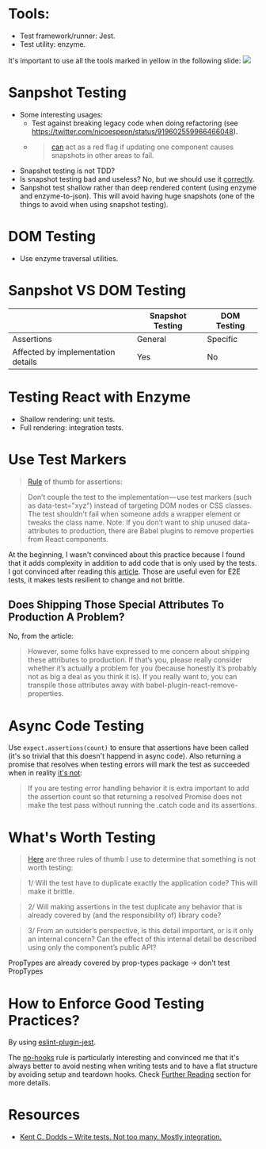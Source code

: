 # Tools:
- Test framework/runner: Jest.
- Test utility: enzyme.

It's important to use all the tools marked in yellow in the following slide:
![](https://gist.github.com/ahmehri/3ee739bdb1bc17a8f16b732d1bc04b5a/raw/3cd237eac34f4ab46ce8d7b7b86a6261202ef460/test-pyramid.png)

# Sanpshot Testing
- Some interesting usages:
  - Test against breaking legacy code when doing refactoring (see https://twitter.com/nicoespeon/status/919602559966466048).
  - >[can](https://blog.progressly.com/what-makes-a-good-test-dff3df6058a2) act as a red flag if updating one component causes snapshots in other areas to fail.
- Snapshot testing is not TDD?
- Is snapshot testing bad and useless? No, but we should use it [correctly](https://blog.kentcdodds.com/effective-snapshot-testing-e0d1a2c28eca).
- Sanpshot test shallow rather than deep rendered content (using enzyme and enzyme-to-json). This will avoid having huge snapshots (one of the things to avoid when using snapshot testing).

# DOM Testing
- Use enzyme traversal utilities.

# Sanpshot VS DOM Testing
||Snapshot Testing|DOM Testing|
|---|---|---|
|Assertions|General|Specific|
|Affected by implementation details|Yes|No|

# Testing React with Enzyme
* Shallow rendering: unit tests.
* Full rendering: integration tests.

# Use Test Markers
> [Rule](https://blog.progressly.com/what-makes-a-good-test-dff3df6058a2) of thumb for assertions:

> Don’t couple the test to the implementation — use test markers (such as data-test="xyz") instead of targeting DOM nodes or CSS classes. The test shouldn't fail when someone adds a wrapper element or tweaks the class name. Note: If you don’t want to ship unused data-attributes to production, there are Babel plugins to remove properties from React components.

At the beginning, I wasn't convinced about this practice because I found that it adds complexity in addition to add code that is only used by the tests. I got convinced after reading this [article](https://blog.kentcdodds.com/making-your-ui-tests-resilient-to-change-d37a6ee37269). Those are useful even for E2E tests, it makes tests resilient to change and not brittle.

## Does Shipping Those Special Attributes To Production A Problem?
No, from the article:
> However, some folks have expressed to me concern about shipping these attributes to production. If that’s you, please really consider whether it’s actually a problem for you (because honestly it’s probably not as big a deal as you think it is). If you really want to, you can transpile those attributes away with babel-plugin-react-remove-properties.

# Async Code Testing
Use `expect.assertions(count)` to ensure that assertions have been called (it's so trivial that this doesn't happend in async code). Also returning a promise that resolves when testing errors will mark the test as succeeded when in reality [it's not](https://blog.progressly.com/what-makes-a-good-test-dff3df6058a2):
> If you are testing error handling behavior it is extra important to add the assertion count so that returning a resolved Promise does not make the test pass without running the .catch code and its assertions.

# What's Worth Testing
> [Here](https://medium.freecodecamp.org/the-right-way-to-test-react-components-548a4736ab22) are three rules of thumb I use to determine that something is not worth testing:

>1/ Will the test have to duplicate exactly the application code? This will make it brittle.

>2/ Will making assertions in the test duplicate any behavior that is already covered by (and the responsibility of) library code?

>3/ From an outsider’s perspective, is this detail important, or is it only an internal concern? Can the effect of this internal detail be described using only the component’s public API?

PropTypes are already covered by prop-types package -> don't test PropTypes

# How to Enforce Good Testing Practices?
By using [eslint-plugin-jest](https://github.com/jest-community/eslint-plugin-jest).

The [no-hooks](https://github.com/jest-community/eslint-plugin-jest/blob/master/docs/rules/no-hooks.md) rule is particularly interesting and convinced me that it's always better to avoid nesting when writing tests and to have a flat structure by avoiding setup and teardown hooks. Check [Further Reading](https://github.com/jest-community/eslint-plugin-jest/blob/master/docs/rules/no-hooks.md#further-reading) section for more details.

# Resources
- [Kent C. Dodds – Write tests. Not too many. Mostly integration.](https://www.youtube.com/watch?list=PLV5CVI1eNcJgNqzNwcs4UKrlJdhfDjshf&v=Fha2bVoC8SE)
